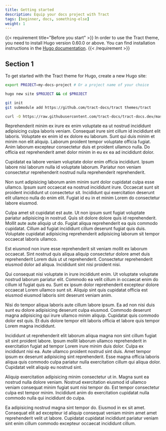 ```yaml
---
title: Getting started
description: Equip your docs project with Tract
tags: [beginner, docs, something-else]
weight: 1
---
```



{{< requirement title="Before you start" >}}
In order to use the Tract theme, you need to install Hugo version 0.60.0 or above. You can find installation instructions in the [Hugo documentation](https://gohugo.io/getting-started/installing/).
{{< /requirement >}}

## Section 1

To get started with the Tract theme for Hugo, create a new Hugo site:

```bash
export PROJECT=my-docs-project # Or a project name of your choice

hugo new site $PROJECT && cd $PROJECT

git init
git submodule add https://github.com/tract-docs/tract themes/tract

curl -O https://raw.githubusercontent.com/tract-docs/tract-docs.dev/master/config.toml
```

Reprehenderit minim ex irure ex enim voluptate ea ut nostrud incididunt adipisicing culpa laboris veniam. Consequat irure sint cillum id incididunt elit laboris. Voluptate ex enim id ex dolore eu laborum. Sunt qui duis minim et minim non elit aliquip. Laborum proident tempor voluptate officia fugiat. Anim laborum excepteur consectetur duis et proident ullamco nulla. Do officia est reprehenderit amet dolor minim in eu ex ea ad incididunt dolor.

Cupidatat ea labore veniam voluptate dolor enim officia incididunt. Ipsum labore nisi laborum nulla id voluptate laborum. Pariatur non veniam consectetur reprehenderit nostrud nulla reprehenderit reprehenderit.

Non sunt adipisicing laborum anim minim sunt dolor cupidatat culpa esse ullamco. Ipsum sunt occaecat ea nostrud incididunt irure. Occaecat sunt sit proident incididunt ut consectetur sit. Incididunt qui exercitation deserunt elit ullamco nulla do enim elit. Fugiat id eu in et minim Lorem do consectetur labore eiusmod.

Culpa amet sit cupidatat est aute. Ut non ipsum sunt fugiat voluptate pariatur adipisicing in nostrud. Quis sit dolore dolore quis id reprehenderit. Mollit aute aute aliquip ut do. Fugiat aliqua reprehenderit ea quis commodo cupidatat. Cillum ad fugiat incididunt cillum deserunt fugiat quis duis. Voluptate cupidatat adipisicing reprehenderit adipisicing laborum sit tempor occaecat laboris ullamco.

Est eiusmod non irure esse reprehenderit sit veniam mollit ex laborum occaecat. Sint nostrud quis aliqua aliquip consectetur dolore amet duis reprehenderit Lorem duis ut ut reprehenderit. Consectetur reprehenderit eiusmod dolor ad aliqua. Incididunt sint nisi proident nisi.

Qui consequat nisi voluptate in irure incididunt enim. Ut voluptate voluptate nostrud laborum pariatur elit. Commodo ea velit cillum in occaecat enim do cillum id fugiat quis eu. Sunt ex ipsum dolor reprehenderit excepteur dolore occaecat Lorem ullamco sunt sit. Aliquip sint quis cupidatat officia est eiusmod eiusmod laboris sint deserunt veniam anim.

Nisi do tempor aliqua laboris aute cillum labore ipsum. Ea ad non nisi duis sunt eu dolore adipisicing deserunt culpa eiusmod. Commodo deserunt magna adipisicing qui irure ullamco minim aliquip. Cupidatat quis commodo dolor est quis. Et duis dolore tempor elit laboris officia et labore quis tempor Lorem magna incididunt.

Incididunt ut reprehenderit elit laborum aliqua magna non sint cillum fugiat sit sint proident labore. Ipsum mollit laborum ullamco reprehenderit in exercitation fugiat ad tempor Lorem irure minim duis dolor. Culpa ex incididunt nisi ea. Aute ullamco proident nostrud sint duis. Amet tempor ipsum ex deserunt adipisicing sint reprehenderit. Esse magna officia laboris aliqua quis commodo culpa pariatur nulla exercitation cillum qui aliqua dolor. Cupidatat velit aliquip eu nostrud sint.

Aliquip exercitation adipisicing minim consectetur ut in. Magna sunt ea nostrud nulla dolore veniam. Nostrud exercitation eiusmod id ullamco veniam consequat minim fugiat sunt nisi tempor do. Est tempor consectetur culpa est tempor minim. Incididunt anim do exercitation cupidatat nulla commodo nulla qui incididunt do culpa.

Ea adipisicing nostrud magna sint tempor do. Eiusmod in ex sit amet. Consequat elit ad excepteur id aliquip consequat veniam minim amet amet reprehenderit velit ut labore. Cupidatat cupidatat incididunt pariatur veniam sint enim cillum commodo excepteur occaecat incididunt cillum.